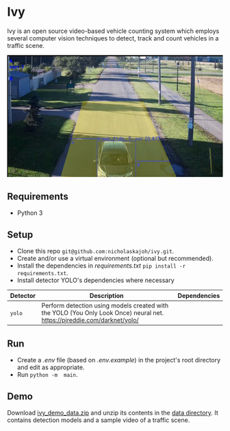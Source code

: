 # Ivy
Ivy is an open source video-based vehicle counting system which employs several computer vision techniques to detect, track and count vehicles in a traffic scene.

![Output](Output.png) 

## Requirements
- Python 3

## Setup
- Clone this repo `git@github.com:nicholaskajoh/ivy.git`.
- Create and/or use a virtual environment (optional but recommended).
- Install the dependencies in _requirements.txt_ `pip install -r requirements.txt`.
- Install detector YOLO's dependencies where necessary 

| Detector | Description | Dependencies |
|---|---|---|
| `yolo` | Perform detection using models created with the YOLO (You Only Look Once) neural net. https://pjreddie.com/darknet/yolo/ | |


## Run
- Create a _.env_ file (based on _.env.example_) in the project's root directory and edit as appropriate.
- Run `python -m  main`.

## Demo
Download [ivy_demo_data.zip](https://drive.google.com/open?id=1JtEhWlfk1CiUEFsrTQHQa0VkTi3IKbze) and unzip its contents in the [data directory](/data). It contains detection models and a sample video of a traffic scene.

